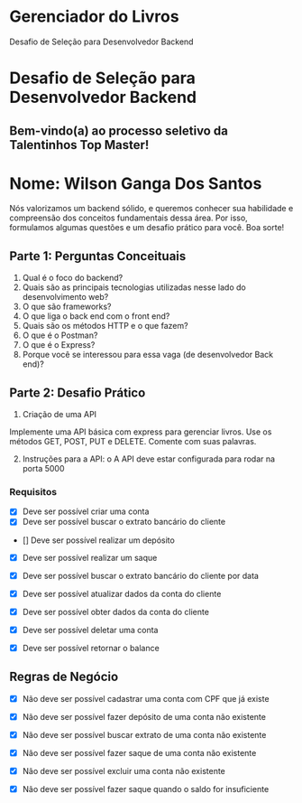 # Gerenciador do Livros

Desafio de Seleção para Desenvolvedor Backend

# Desafio de Seleção para Desenvolvedor Backend

## Bem-vindo(a) ao processo seletivo da Talentinhos Top Master!

<h1>Nome: Wilson Ganga Dos Santos</h1>

<p>
    Nós valorizamos um backend sólido, e queremos conhecer sua habilidade e compreensão dos
    conceitos fundamentais dessa área. Por isso, formulamos algumas questões e um desafio prático
    para você. Boa sorte!
</p>

</hr>

## Parte 1: Perguntas Conceituais

1. Qual é o foco do backend?
2. Quais são as principais tecnologias utilizadas nesse lado do desenvolvimento web?
3. O que são frameworks?
4. O que liga o back end com o front end?
5. Quais são os métodos HTTP e o que fazem?
6. O que é o Postman?
7. O que é o Express?
8. Porque você se interessou para essa vaga (de desenvolvedor Back end)?

## Parte 2: Desafio Prático

1. Criação de uma API

Implemente uma API básica com express para gerenciar livros. Use os métodos GET, POST, PUT e
DELETE. Comente com suas palavras.

2. Instruções para a API:
o A API deve estar configurada para rodar na porta 5000

### Requisitos

- [x] Deve ser possível criar uma conta
- [x] Deve ser possível buscar o extrato bancário do cliente
- [] Deve ser possível realizar um depósito
- [x] Deve ser possível realizar um saque
- [x] Deve ser possível buscar o extrato bancário do cliente por data
- [x] Deve ser possível atualizar dados da conta do cliente
- [x] Deve ser possível obter dados da conta do cliente
- [x] Deve ser possível deletar uma conta
- [x] Deve ser possível retornar o balance


## Regras de Negócio

- [x] Não deve ser possível cadastrar uma conta com CPF que já existe
- [x] Não deve ser possível fazer depósito de uma conta não existente
- [x] Não deve ser possível buscar extrato de uma conta não existente
- [x] Não deve ser possível fazer saque de uma conta não existente
- [x] Não deve ser possível excluir uma conta não existente
- [x] Não deve ser possível fazer saque quando o saldo for insuficiente

